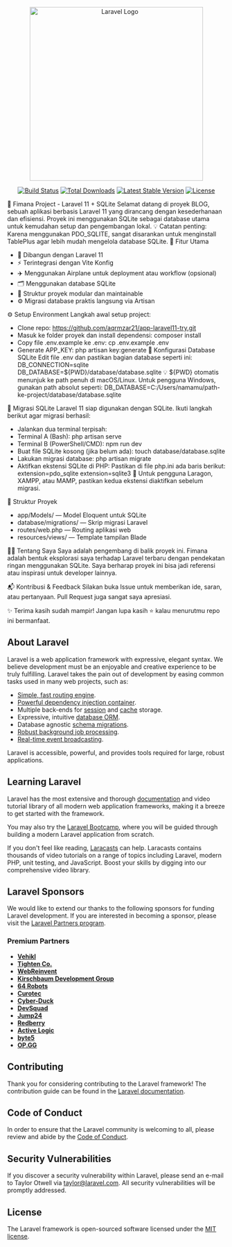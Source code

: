 <p align="center"><a href="https://laravel.com" target="_blank"><img src="https://raw.githubusercontent.com/laravel/art/master/logo-lockup/5%20SVG/2%20CMYK/1%20Full%20Color/laravel-logolockup-cmyk-red.svg" width="400" alt="Laravel Logo"></a></p>

<p align="center">
<a href="https://github.com/laravel/framework/actions"><img src="https://github.com/laravel/framework/workflows/tests/badge.svg" alt="Build Status"></a>
<a href="https://packagist.org/packages/laravel/framework"><img src="https://img.shields.io/packagist/dt/laravel/framework" alt="Total Downloads"></a>
<a href="https://packagist.org/packages/laravel/framework"><img src="https://img.shields.io/packagist/v/laravel/framework" alt="Latest Stable Version"></a>
<a href="https://packagist.org/packages/laravel/framework"><img src="https://img.shields.io/packagist/l/laravel/framework" alt="License"></a>
</p>

🎯 Fimana Project - Laravel 11 + SQLite
Selamat datang di proyek BLOG, sebuah aplikasi berbasis Laravel 11 yang dirancang dengan kesederhanaan dan efisiensi. Proyek ini menggunakan SQLite sebagai database utama untuk kemudahan setup dan pengembangan lokal.
💡 Catatan penting: Karena menggunakan PDO_SQLITE, sangat disarankan untuk menginstall TablePlus agar lebih mudah mengelola database SQLite.
🚀 Fitur Utama
- 🔗 Dibangun dengan Laravel 11
- ⚡ Terintegrasi dengan Vite Konfig
- ✈️ Menggunakan Airplane untuk deployment atau workflow (opsional)
- 🗂️ Menggunakan database SQLite
- 📂 Struktur proyek modular dan maintainable
- ⚙️ Migrasi database praktis langsung via Artisan

⚙️ Setup Environment
Langkah awal setup project:
- Clone repo: https://github.com/aqrmzar21/app-laravel11-try.git
- Masuk ke folder proyek dan install dependensi:
composer install
- Copy file .env.example ke .env:
cp .env.example .env
- Generate APP_KEY:
php artisan key:generate
🔧 Konfigurasi Database SQLite
Edit file .env dan pastikan bagian database seperti ini:
DB_CONNECTION=sqlite
DB_DATABASE=${PWD}/database/database.sqlite
💡 ${PWD} otomatis menunjuk ke path penuh di macOS/Linux. Untuk pengguna Windows, gunakan path absolut seperti:
DB_DATABASE=C:/Users/namamu/path-ke-project/database/database.sqlite

🧱 Migrasi SQLite
Laravel 11 siap digunakan dengan SQLite. Ikuti langkah berikut agar migrasi berhasil:
- Jalankan dua terminal terpisah:
- Terminal A (Bash): php artisan serve
- Terminal B (PowerShell/CMD): npm run dev
- Buat file SQLite kosong (jika belum ada):
touch database/database.sqlite
- Lakukan migrasi database:
php artisan migrate
- Aktifkan ekstensi SQLite di PHP:
Pastikan di file php.ini ada baris berikut:
extension=pdo_sqlite
extension=sqlite3
📎 Untuk pengguna Laragon, XAMPP, atau MAMP, pastikan kedua ekstensi diaktifkan sebelum migrasi.

📂 Struktur Proyek
- app/Models/ — Model Eloquent untuk SQLite
- database/migrations/ — Skrip migrasi Laravel
- routes/web.php — Routing aplikasi web
- resources/views/ — Template tampilan Blade

🧑‍💻 Tentang Saya
Saya adalah pengembang di balik proyek ini. Fimana adalah bentuk eksplorasi saya terhadap Laravel terbaru dengan pendekatan ringan menggunakan SQLite. Saya berharap proyek ini bisa jadi referensi atau inspirasi untuk developer lainnya.

📬 Kontribusi & Feedback
Silakan buka Issue untuk memberikan ide, saran, atau pertanyaan. Pull Request juga sangat saya apresiasi.

✨ Terima kasih sudah mampir!
Jangan lupa kasih ⭐ kalau menurutmu repo ini bermanfaat.


## About Laravel

Laravel is a web application framework with expressive, elegant syntax. We believe development must be an enjoyable and creative experience to be truly fulfilling. Laravel takes the pain out of development by easing common tasks used in many web projects, such as:

- [Simple, fast routing engine](https://laravel.com/docs/routing).
- [Powerful dependency injection container](https://laravel.com/docs/container).
- Multiple back-ends for [session](https://laravel.com/docs/session) and [cache](https://laravel.com/docs/cache) storage.
- Expressive, intuitive [database ORM](https://laravel.com/docs/eloquent).
- Database agnostic [schema migrations](https://laravel.com/docs/migrations).
- [Robust background job processing](https://laravel.com/docs/queues).
- [Real-time event broadcasting](https://laravel.com/docs/broadcasting).

Laravel is accessible, powerful, and provides tools required for large, robust applications.

## Learning Laravel

Laravel has the most extensive and thorough [documentation](https://laravel.com/docs) and video tutorial library of all modern web application frameworks, making it a breeze to get started with the framework.

You may also try the [Laravel Bootcamp](https://bootcamp.laravel.com), where you will be guided through building a modern Laravel application from scratch.

If you don't feel like reading, [Laracasts](https://laracasts.com) can help. Laracasts contains thousands of video tutorials on a range of topics including Laravel, modern PHP, unit testing, and JavaScript. Boost your skills by digging into our comprehensive video library.

## Laravel Sponsors

We would like to extend our thanks to the following sponsors for funding Laravel development. If you are interested in becoming a sponsor, please visit the [Laravel Partners program](https://partners.laravel.com).

### Premium Partners

- **[Vehikl](https://vehikl.com/)**
- **[Tighten Co.](https://tighten.co)**
- **[WebReinvent](https://webreinvent.com/)**
- **[Kirschbaum Development Group](https://kirschbaumdevelopment.com)**
- **[64 Robots](https://64robots.com)**
- **[Curotec](https://www.curotec.com/services/technologies/laravel/)**
- **[Cyber-Duck](https://cyber-duck.co.uk)**
- **[DevSquad](https://devsquad.com/hire-laravel-developers)**
- **[Jump24](https://jump24.co.uk)**
- **[Redberry](https://redberry.international/laravel/)**
- **[Active Logic](https://activelogic.com)**
- **[byte5](https://byte5.de)**
- **[OP.GG](https://op.gg)**

## Contributing

Thank you for considering contributing to the Laravel framework! The contribution guide can be found in the [Laravel documentation](https://laravel.com/docs/contributions).

## Code of Conduct

In order to ensure that the Laravel community is welcoming to all, please review and abide by the [Code of Conduct](https://laravel.com/docs/contributions#code-of-conduct).

## Security Vulnerabilities

If you discover a security vulnerability within Laravel, please send an e-mail to Taylor Otwell via [taylor@laravel.com](mailto:taylor@laravel.com). All security vulnerabilities will be promptly addressed.

## License

The Laravel framework is open-sourced software licensed under the [MIT license](https://opensource.org/licenses/MIT).
